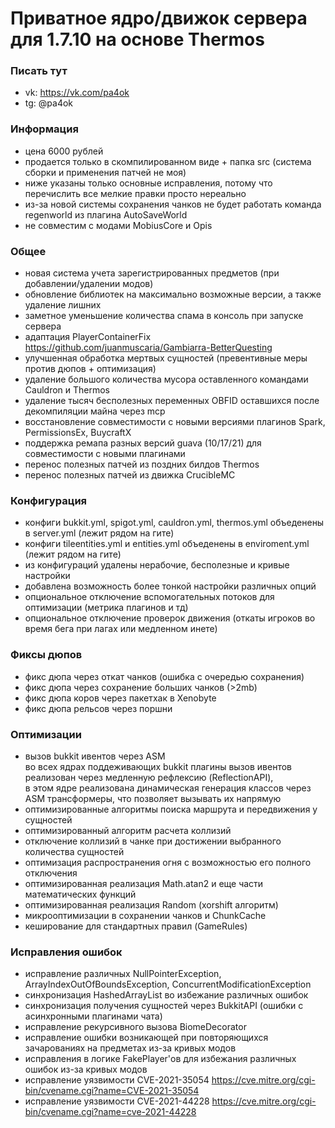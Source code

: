 # Приватное ядро/движок сервера для 1.7.10 на основе Thermos

### Писать тут
- vk: https://vk.com/pa4ok
- tg: @pa4ok

### Информация
- цена 6000 рублей
- продается только в скомпилированном виде + папка src (система сборки и применения патчей не моя)
- ниже указаны только основные исправления, потому что перечислить все мелкие правки просто нереально
- из-за новой системы сохранения чанков не будет работать команда regenworld из плагина AutoSaveWorld
- не совместим с модами MobiusCore и Opis 

### Общее
- новая система учета зарегистрированных предметов (при добавлении/удалении модов)
- обновление библиотек на максимально возможные версии, а также удаление лишних
- заметное уменьшение количества спама в консоль при запуске сервера
- адаптация PlayerContainerFix https://github.com/juanmuscaria/Gambiarra-BetterQuesting
- улучшенная обработка мертвых сущностей (превентивные меры против дюпов + оптимизация)
- удаление большого количества мусора оставленного командами Cauldron и Thermos
- удаление тысяч бесполезных переменных OBFID оставшихся после декомпиляции майна через mcp
- восстановление совместимости с новыми версиями плагинов Spark, PermissionsEx, BuycraftX
- поддержка ремапа разных версий guava (10/17/21) для совместимости с новыми плагинами
- перенос полезных патчей из поздних билдов Thermos
- перенос полезных патчей из движка CrucibleMC

### Конфигурация
- конфиги bukkit.yml, spigot.yml, cauldron.yml, thermos.yml объеденены в server.yml (лежит рядом на гите)
- конфиги tileentities.yml и entities.yml объеденены в enviroment.yml (лежит рядом на гите)
- из конфигураций удалены нерабочие, бесполезные и кривые настройки
- добавлена возможность более тонкой настройки различных опций
- опциональное отключение вспомогательных потоков для оптимизации (метрика плагинов и тд)
- опциональное отключение проверок движения (откаты игроков во время бега при лагах или медленном инете)

### Фиксы дюпов
- фикс дюпа через откат чанков (ошибка с очередью сохранения)
- фикс дюпа через сохранение больших чанков (>2mb)
- фикс дюпа коров через пакетхак в Xenobyte
- фикс дюпа рельсов через поршни

### Оптимизации
- вызов bukkit ивентов через ASM<br>
  во всех ядрах поддеживающих bukkit плагины вызов ивентов реализован через медленную рефлексию (ReflectionAPI),<br>
  в этом ядре реализована динамическая генерация классов через ASM трансформеры, что позволяет вызывать их напрямую
- оптимизированные алгоритмы поиска маршрута и передвижения у сущностей
- оптимизированный алгоритм расчета коллизий
- отключение коллизий в чанке при достижении выбранного количества сущностей
- оптимизация распространения огня с возможностью его полного отключения
- оптимизированная реализация Math.atan2 и еще части математических функций
- оптимизированная реализация Random (xorshift алгоритм)
- микрооптимизации в сохранении чанков и ChunkCache
- кеширование для стандартных правил (GameRules)

### Исправления ошибок
- исправление различных NullPointerException, ArrayIndexOutOfBoundsException, ConcurrentModificationException
- синхронизация HashedArrayList во избежание различных ошибок
- синхронизация получения сущностей через BukkitAPI (ошибки с асинхронными плагинами чата)
- исправление рекурсивного вызова BiomeDecorator
- исправление ошибки возникающей при повторяющихся зачарованиях на предметах из-за кривых модов
- исправления в логике FakePlayer'ов для избежания различных ошибок из-за кривых модов
- исправление уязвимости CVE-2021-35054 https://cve.mitre.org/cgi-bin/cvename.cgi?name=CVE-2021-35054
- исправление уязвимости CVE-2021-44228 https://cve.mitre.org/cgi-bin/cvename.cgi?name=cve-2021-44228
